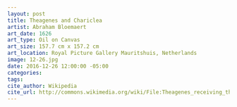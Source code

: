 ```yaml
---
layout: post
title: Theagenes and Chariclea
artist: Abraham Bloemaert
art_date: 1626
art_type: Oil on Canvas
art_size: 157.7 cm x 157.2 cm
art_location: Royal Picture Gallery Mauritshuis, Netherlands
image: 12-26.jpg
date: 2016-12-26 12:00:00 -05:00
categories:
tags:
cite_author: Wikipedia
cite_url: http://commons.wikimedia.org/wiki/File:Theagenes_receiving_the_palm_of_honour_from_Chariclea.jpg
---
```


